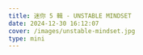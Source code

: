```yaml
---
title: 迷你 5 輯 - UNSTABLE MINDSET
date: 2024-12-30 16:12:07
cover: /images/unstable-mindset.jpg
type: mini
---
```

